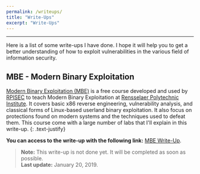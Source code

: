 ```yaml
---
permalink: /writeups/
title: "Write-Ups"
excerpt: "Write-Ups"
---
```


---
Here is a list of some write-ups I have done. I hope it will help you to get a better understanding of how to exploit vulnerabilities in the various field of information security.

## MBE - Modern Binary Exploitation 

[Modern Binary Exploitation (MBE)](https://github.com/RPISEC/MBE) is a free course developed and used by [RPISEC](http://rpis.ec) to teach Modern Binary Exploitation at [Rensselaer Polytechnic Institute](http://rpi.edu). It covers basic x86 reverse engineering, vulnerability analysis, and classical forms of Linux-based userland binary exploitation. It also focus on protections found on modern systems and the techniques used to defeat them. This course come with a large number of labs that I'll explain in this write-up.
{: .text-justify}

**You can access to the write-up with the following link:** [MBE Write-Up](/writeups/mbe/installation/).

>**Note:** This write-up is not done yet. It will be completed as soon as possible. <br/>
>**Last update:** January 20, 2019.

<!---
## DVWA - Damn Vulnerable Web Application

[Damn Vulnerable Web App (DVWA)](https://github.com/ethicalhack3r/DVWA) is a PHP/MySQL web application that is damn vulnerable. Its main goal is to be an aid for security professionals to test their skills and tools in a legal environment, help web developers better understand the processes of securing web applications and to aid both students & teachers to learn about web application security in a controlled class room environment.
{: .text-justify}

You can access to the write-up with the following link: [DVWA Write-Up](/writeups/dvwa/installation/).

>**Note:** This write-up is constantly evolving. I will add solutions on the various levels as soon as possible.
-->

